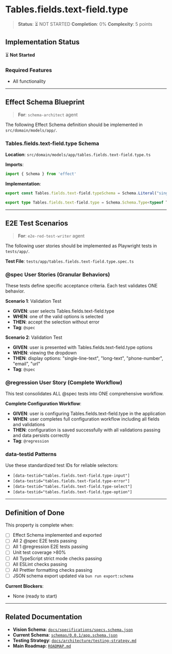 # Tables.fields.text-field.type

> **Status**: ⏳ NOT STARTED
> **Completion**: 0%
> **Complexity**: 5 points

## Implementation Status

⏳ **Not Started**

### Required Features

- All functionality

---

## Effect Schema Blueprint

> **For**: `schema-architect` agent

The following Effect Schema definition should be implemented in `src/domain/models/app/`.

### Tables.fields.text-field.type Schema

**Location**: `src/domain/models/app/tables.fields.text-field.type.ts`

**Imports**:

```typescript
import { Schema } from 'effect'
```

**Implementation**:

```typescript
export const Tables.fields.text-field.typeSchema = Schema.Literal("single-line-text", "long-text", "phone-number", "email", "url")

export type Tables.fields.text-field.type = Schema.Schema.Type<typeof Tables.fields.text-field.typeSchema>
```

---

## E2E Test Scenarios

> **For**: `e2e-red-test-writer` agent

The following user stories should be implemented as Playwright tests in `tests/app/`.

**Test File**: `tests/app/tables.fields.text-field.type.spec.ts`

### @spec User Stories (Granular Behaviors)

These tests define specific acceptance criteria. Each test validates ONE behavior.

**Scenario 1**: Validation Test

- **GIVEN**: user selects Tables.fields.text-field.type
- **WHEN**: one of the valid options is selected
- **THEN**: accept the selection without error
- **Tag**: `@spec`

**Scenario 2**: Validation Test

- **GIVEN**: user is presented with Tables.fields.text-field.type options
- **WHEN**: viewing the dropdown
- **THEN**: display options: "single-line-text", "long-text", "phone-number", "email", "url"
- **Tag**: `@spec`

### @regression User Story (Complete Workflow)

This test consolidates ALL @spec tests into ONE comprehensive workflow.

**Complete Configuration Workflow**:

- **GIVEN**: user is configuring Tables.fields.text-field.type in the application
- **WHEN**: user completes full configuration workflow including all fields and validations
- **THEN**: configuration is saved successfully with all validations passing and data persists correctly
- **Tag**: `@regression`

### data-testid Patterns

Use these standardized test IDs for reliable selectors:

- `[data-testid="tables.fields.text-field.type-input"]`
- `[data-testid="tables.fields.text-field.type-error"]`
- `[data-testid="tables.fields.text-field.type-select"]`
- `[data-testid="tables.fields.text-field.type-option"]`

---

## Definition of Done

This property is complete when:

- [ ] Effect Schema implemented and exported
- [ ] All 2 @spec E2E tests passing
- [ ] All 1 @regression E2E tests passing
- [ ] Unit test coverage >80%
- [ ] All TypeScript strict mode checks passing
- [ ] All ESLint checks passing
- [ ] All Prettier formatting checks passing
- [ ] JSON schema export updated via `bun run export:schema`

**Current Blockers**:

- None (ready to start)

---

## Related Documentation

- **Vision Schema**: [`docs/specifications/specs.schema.json`](../specs.schema.json)
- **Current Schema**: [`schemas/0.0.1/app.schema.json`](../../schemas/0.0.1/app.schema.json)
- **Testing Strategy**: [`docs/architecture/testing-strategy.md`](../../architecture/testing-strategy.md)
- **Main Roadmap**: [`ROADMAP.md`](../../../ROADMAP.md)
